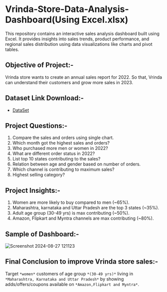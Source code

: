 # Vrinda-Store-Data-Analysis-Dashboard(Using Excel.xlsx)
This repository contains an interactive sales analysis dashboard built using Excel. It provides insights into sales trends, product performance, and regional sales distribution using data visualizations like charts and pivot tables.

## Objective of Project:-
Vrinda store wants to create an annual sales report for 2022. So that, Vrinda can understand their customers and grow more sales in 2023.

## Dataset Link Download:-
- <a href= "https://docs.google.com/spreadsheets/d/1BT-2QF_oYhY8VqCDVgtDReDMK6LhOdix/edit?gid=1312948665#gid=1312948665"> DataSet</a>

## Project Questions:- 
1. Compare the sales and orders using single chart.
2. Which month got the highest sales and orders?
3. Who purchased more men or women in 2022?
4. What are different order status in 2022?
5. List top 10 states contributing to the sales?
6. Relation between age and gender based on number of orders.
7. Which channel is contributing to maximum sales?
8. Highest selling category?

## Project Insights:-
1. Women are more likely to buy compared to men (~65%).
2. Maharashtra, karnataka and Uttar Pradesh are the top 3 states (~35%).
3. Adult age group (30-49 yrs) is max contributing (~50%).
4. Amazon, Flipkart and Myntra channels are max contributing (~80%).

## Sample of Dashboard:-
![Screenshot 2024-08-27 121123](https://github.com/user-attachments/assets/c34ed02f-d173-46b2-ae06-cb82b0e2d923)
   
## Final Conclusion to improve Vrinda store sales:-
 Target `*women*` customers of age group `*(30-49 yrs)*` living in `*Maharashtra, Karnataka and Uttar Pradesh*` by showing adds/offers/coupons available on 
 `*Amazon,Flipkart and Myntra*`.
 




